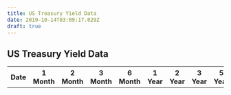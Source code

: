 ```yaml
---
title: US Treasury Yield Data
date: 2019-10-14T03:09:17.029Z
draft: true
---
```

<h2>US Treasury Yield Data</h2>          <div class="table-responsive">            <table class="table table-striped table-sm" id="treasuryData">              <thead>                <tr>                  <th>Date</th>                  <th>1 Month</th>                  <th>2 Month</th>                  <th>3 Month</th>                  <th>6 Month</th>                  <th>1 Year</th>                  <th>2 Year</th>                  <th>3 Year</th>                  <th>5 Year</th>                  <th>7 Year</th>                  <th>10 Year</th>                  <th>20 Year</th>                  <th>30 Year</th>                </tr>              </thead>              <tbody>                <tr>                </tr>              </tbody>            </table>          </div>





<script src="https://finchato.github.io/grabTreasuryData.js"></script>
